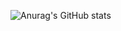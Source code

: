 ![Anurag's GitHub stats](https://github-readme-stats.vercel.app/api?username=contability&show_icons=true&theme=radical)
